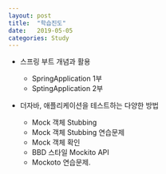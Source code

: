 ```yaml
---
layout: post
title:  "학습진도"
date:   2019-05-05
categories: Study
---
```


* 스프링 부트 개념과 활용
  * SpringApplication 1부
  * SptingApplication 2부
  
* 더자바, 애플리케이션을 테스트하는 다양한 방법
  *  Mock 객체 Stubbing
  *  Mock 객체 Stubbing 연습문제
  *  Mock 객체 확인
  *  BBD 스타일 Mockito API
  *  Mockoto 연습문제.
